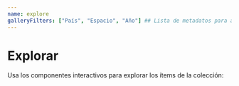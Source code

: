 ```yaml
---
name: explore
galleryFilters: ["País", "Espacio", "Año"] ## Lista de metadatos para ampliar el filtro de la galería. p.e. ["País", "Espacio", "Año"]
---
```


# Explorar

Usa los componentes interactivos para explorar los ítems de la colección:

<!-- La barra de búsqueda y la galería se cargan automáticamente -->